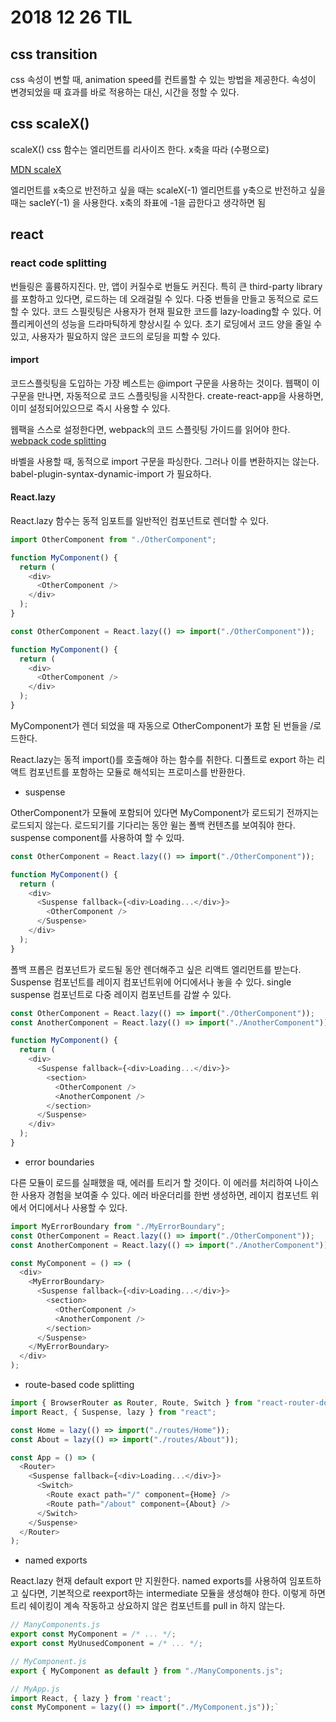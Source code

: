 # 2018 12 26 TIL

## css transition

css 속성이 변할 때, animation speed를 컨트롤할 수 있는 방법을 제공한다. 속성이 변경되었을 때 효과를 바로 적용하는 대신, 시간을 정할 수 있다.

## css scaleX()

scaleX() css 함수는 엘리먼트를 리사이즈 한다. x축을 따라 (수평으로)

[MDN scaleX](https://developer.mozilla.org/en-US/docs/Web/CSS/transform-function/scaleX)

엘리먼트를 x축으로 반전하고 싶을 때는 scaleX(-1)
엘리먼트를 y축으로 반전하고 싶을 때는 sacleY(-1) 을 사용한다. x축의 좌표에 -1을 곱한다고 생각하면 됨

## react

### react code splitting

번들링은 훌륭하지진다. 만, 앱이 커질수로 번들도 커진다. 특히 큰 third-party library를 포함하고 있다면, 로드하는 데 오래걸릴 수 있다. 다중 번들을 만들고 동적으로 로드할 수 있다.
코드 스필릿팅은 사용자가 현재 필요한 코드를 lazy-loading할 수 있다. 어플리케이션의 성능을 드라마틱하게 향상시킬 수 있다.
초기 로딩에서 코드 양을 줄일 수 있고, 사용자가 필요하지 않은 코드의 로딩을 피할 수 있다.

#### import

코드스플릿팅을 도입하는 가장 베스트는 @import 구문을 사용하는 것이다.
웹팩이 이 구문을 만나면, 자동적으로 코드 스플릿팅을 시작한다. create-react-app을 사용하면, 이미 설정되어있으므로 즉시 사용할 수 있다.

웹팩을 스스로 설정한다면, webpack의 코드 스플릿팅 가이드를 읽어야 한다.
[webpack code splitting](https://webpack.js.org/guides/code-splitting/)

바벨을 사용할 때, 동적으로 import 구문을 파싱한다. 그러나 이를 변환하지는 않는다. babel-plugin-syntax-dynamic-import 가 필요하다.

#### React.lazy

React.lazy 함수는 동적 임포트를 일반적인 컴포넌트로 렌더할 수 있다.

```js
import OtherComponent from "./OtherComponent";

function MyComponent() {
  return (
    <div>
      <OtherComponent />
    </div>
  );
}
```

```js
const OtherComponent = React.lazy(() => import("./OtherComponent"));

function MyComponent() {
  return (
    <div>
      <OtherComponent />
    </div>
  );
}
```

MyComponent가 렌더 되었을 때 자동으로 OtherComponent가 포함 된 번들을 /로드한다.

React.lazy는 동적 import()를 호출해야 하는 함수를 취한다. 디폴트로 export 하는 리액트 컴포넌트를 포함하는 모듈로 해석되는 프로미스를 반환한다.

- suspense

OtherComponent가 모듈에 포함되어 있다면 MyComponent가 로드되기 전까지는 로드되지 않는다. 로드되기를 기다리는 동안 윌는 폴백 컨텐츠를 보여줘야 한다. suspense component를 사용하여 할 수 있따.

```js
const OtherComponent = React.lazy(() => import("./OtherComponent"));

function MyComponent() {
  return (
    <div>
      <Suspense fallback={<div>Loading...</div>}>
        <OtherComponent />
      </Suspense>
    </div>
  );
}
```

폴백 프롭은 컴포넌트가 로드될 동안 렌더해주고 싶은 리액트 엘리먼트를 받는다. Suspense 컴포넌트를 레이지 컴포넌트위에 어디에서나 놓을 수 있다. single suspense 컴포넌트로 다중 레이지 컴포넌트를 감쌀 수 있다.

```js
const OtherComponent = React.lazy(() => import("./OtherComponent"));
const AnotherComponent = React.lazy(() => import("./AnotherComponent"));

function MyComponent() {
  return (
    <div>
      <Suspense fallback={<div>Loading...</div>}>
        <section>
          <OtherComponent />
          <AnotherComponent />
        </section>
      </Suspense>
    </div>
  );
}
```

- error boundaries

다른 모듈이 로드를 실패했을 때, 에러를 트리거 할 것이다. 이 에러를 처리하여 나이스한 사용자 경험을 보여줄 수 있다. 에러 바운더리를 한번 생성하면, 레이지 컴포넌트 위에서 어디에서나 사용할 수 있다.

```js
import MyErrorBoundary from "./MyErrorBoundary";
const OtherComponent = React.lazy(() => import("./OtherComponent"));
const AnotherComponent = React.lazy(() => import("./AnotherComponent"));

const MyComponent = () => (
  <div>
    <MyErrorBoundary>
      <Suspense fallback={<div>Loading...</div>}>
        <section>
          <OtherComponent />
          <AnotherComponent />
        </section>
      </Suspense>
    </MyErrorBoundary>
  </div>
);
```

- route-based code splitting

```js
import { BrowserRouter as Router, Route, Switch } from "react-router-dom";
import React, { Suspense, lazy } from "react";

const Home = lazy(() => import("./routes/Home"));
const About = lazy(() => import("./routes/About"));

const App = () => (
  <Router>
    <Suspense fallback={<div>Loading...</div>}>
      <Switch>
        <Route exact path="/" component={Home} />
        <Route path="/about" component={About} />
      </Switch>
    </Suspense>
  </Router>
);
```

- named exports

React.lazy 현재 default export 만 지원한다. named exports를 사용하여 임포트하고 싶다면, 기본적으로 reexport하는 intermediate 모듈을 생성해야 한다.
이렇게 하면 트리 쉐이킹이 계속 작동하고 상요하지 않은 컴포넌트를 pull in 하지 않는다.

```js
// ManyComponents.js
export const MyComponent = /* ... */;
export const MyUnusedComponent = /* ... */;
```

```js
// MyComponent.js
export { MyComponent as default } from "./ManyComponents.js";
```

```js
// MyApp.js
import React, { lazy } from 'react';
const MyComponent = lazy(() => import("./MyComponent.js"));`

```
